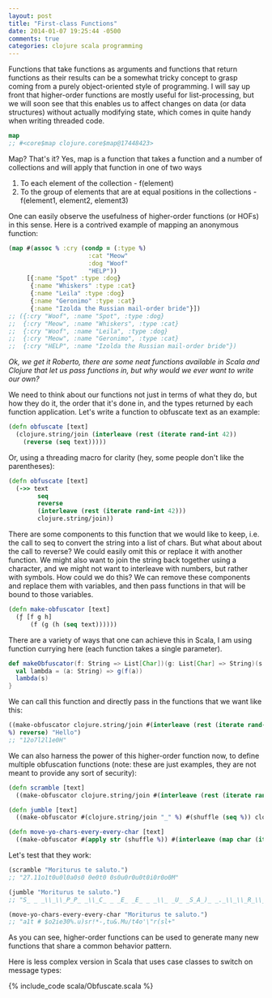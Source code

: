 ```yaml
---
layout: post
title: "First-class Functions"
date: 2014-01-07 19:25:44 -0500
comments: true
categories: clojure scala programming
---
```


Functions that take functions as arguments and functions that return functions
as their results can be a somewhat tricky concept to grasp coming from a
purely object-oriented style of programming. I will say up front that higher-order 
functions are mostly useful for list-processing, but we will soon see
that this enables us to affect changes on data (or data structures) without
actually modifying state, which comes in quite handy when writing threaded code.

``` clojure Le map
map 
;; #<core$map clojure.core$map@17448423> 
```

Map? That's it? Yes, map is a function that takes a function and a number of
collections and will apply that function in one of two ways

1. To each element of the collection - f(element) 
2. To the group of elements that are at equal positions in the collections -
   f(element1, element2, element3)

One can easily observe the usefulness of higher-order functions (or HOFs) in this sense.
Here is a contrived example of mapping an anonymous function:

``` clojure Our first HOF
(map #(assoc % :cry (condp = (:type %)
                      :cat "Meow"
                      :dog "Woof"
                      "HELP"))
     [{:name "Spot" :type :dog} 
      {:name "Whiskers" :type :cat}                                     
      {:name "Leila" :type :dog} 
      {:name "Geronimo" :type :cat}
      {:name "Izolda the Russian mail-order bride"}])
;; ({:cry "Woof", :name "Spot", :type :dog} 
;;  {:cry "Meow", :name "Whiskers", :type :cat} 
;;  {:cry "Woof", :name "Leila", :type :dog} 
;;  {:cry "Meow", :name "Geronimo", :type :cat}
;;  {:cry "HELP", :name "Izolda the Russian mail-order bride"})
```

*Ok, we get it Roberto, there are some neat functions available in Scala and
Clojure that let us pass functions in, but why would we ever want to write our
own?*

We need to think about our functions not just in terms of what they do, but how
they do it, the order that it's done in, and the types returned by each function
application. Let's write a function to obfuscate text as an example:

``` clojure Not so HOF
(defn obfuscate [text]
  (clojure.string/join (interleave (rest (iterate rand-int 42))
    (reverse (seq text)))))
```

Or, using a threading macro for clarity (hey, some people don't like
the parentheses):

``` clojure Still not so HOF
(defn obfuscate [text]
  (->> text
        seq
        reverse
        (interleave (rest (iterate rand-int 42)))
        clojure.string/join))
```

There are some components to this function that we would like to keep, i.e. the
call to seq to convert the string into a list of chars. But what about about the
call to reverse? We could easily omit this or replace it with another function.
We might also want to join the string back together using a character, and we
might not want to interleave with numbers, but rather with symbols. How could
we do this? We can remove these components and replace them with variables, and
then pass functions in that will be bound to those variables.

``` clojure A higher-order function that takes a String and returns a function
(defn make-obfuscator [text]
  (ƒ [f g h]
      (f (g (h (seq text))))))
```

There are a variety of ways that one can achieve this in Scala, I am using function
currying here (each function takes a single parameter).

``` scala A higher-order function that takes a String and returns a function
def makeObfuscator(f: String => List[Char])(g: List[Char] => String)(s:String) = { 
  val lambda = (a: String) => g(f(a))
  lambda(s)
}
```

We can call this function and directly pass in the functions that we want like
this:

``` clojure Passing functions as arguments
((make-obfuscator clojure.string/join #(interleave (rest (iterate rand-int 42))
%) reverse) "Hello")
;; "12o7l2l1e0H"
```

We can also harness the power of this higher-order function now, to define
multiple obfuscation functions (note: these are just examples, they are not meant to provide any sort of security):

``` clojure MOAR OBFUSCATORS!
(defn scramble [text]
  ((make-obfuscator clojure.string/join #(interleave (rest (iterate rand-int 42)) %) reverse) text))

(defn jumble [text]
  ((make-obfuscator #(clojure.string/join "_" %) #(shuffle (seq %)) clojure.string/upper-case) text))

(defn move-yo-chars-every-every-char [text]
  ((make-obfuscator #(apply str (shuffle %)) #(interleave (map char (iterate inc 33)) %) reverse) text))
```

Let's test that they work:

``` clojure I'm writing stuff
(scramble "Moriturus te saluto.")
;; "27.11o1t0u0l0a0s0 0e0t0 0s0u0r0u0t0i0r0o0M"

(jumble "Moriturus te saluto.")
;; "S_ _ _\\_\\_P_P_ _\\_C_ _ _E_ _E_ _ _\\_ _U_ _S_A_)_ _._\\_\\_R_\\_U_\\_L__S_\\_\\_O_A_\\_ _ _\\_ _E_R_ _O_C_\\_T_\\_T_T_\\_\\_U_ _\\_I_(_S_\\_\\_M_A_\\__ "

(move-yo-chars-every-every-char "Moriturus te saluto.")
;; "a1t # $o2ie30%.u)sr!*-,tu&.Mu/t4o'\"r(sl+"
```
As you can see, higher-order functions can be used to generate many new
functions that share a common behavior pattern.

Here is less complex version in Scala that uses case classes to switch on message
types: 

{% include_code scala/Obfuscate.scala %}

